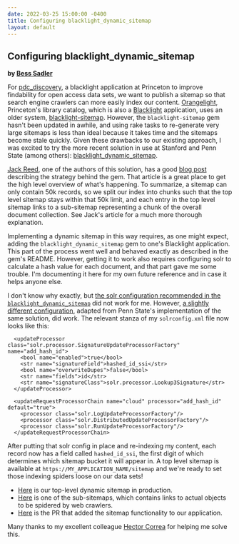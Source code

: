 ```yaml
---
date: 2022-03-25 15:00:00 -0400
title: Configuring blacklight_dynamic_sitemap
layout: default
---
```


## Configuring blacklight_dynamic_sitemap
**by [Bess Sadler](https://github.com/bess)**

For [pdc_discovery](https://github.com/pulibrary/pdc_discovery), a blacklight application at Princeton to improve findability for open access data sets, we want to publish a sitemap so that search engine crawlers can more easily index our content. [Orangelight](https://github.com/pulibrary/orangelight), Princeton's library catalog, which is also a [Blacklight](https://github.com/projectblacklight/blacklight) application, uses an older system, [blacklight-sitemap](https://github.com/jronallo/blacklight-sitemap). However, the `blacklight-sitemap` gem hasn't been updated in awhile, and using rake tasks to re-generate very large sitemaps is less than ideal because it takes time and the sitemaps become stale quickly. Given these drawbacks to our existing approach, I was excited to try the more recent solution in use at Stanford and Penn State (among others): [blacklight_dynamic_sitemap](https://github.com/sul-dlss/blacklight_dynamic_sitemap).

[Jack Reed](https://github.com/mejackreed), one of the authors of this solution, has a good [blog post](https://www.jack-reed.com/2020/01/10/sitemaps-that-scale.html) describing the strategy behind the gem. That article is a great place to get the high level overview of what's happening. To summarize, a sitemap can only contain 50k records, so we split our index into chunks such that the top level sitemap stays within that 50k limit, and each entry in the top level sitemap links to a sub-sitemap representing a chunk of the overall document collection. See Jack's article for a much more thorough explanation.

Implementing a dynamic sitemap in this way requires, as one might expect, adding the `blacklight_dynamic_sitemap` gem to one's Blacklight application. This part of the process went well and behaved exactly as described in the gem's README. However, getting it to work also requires configuring solr to calculate a hash value for each document, and that part gave me some trouble. I'm documenting it here for my own future reference and in case it helps anyone else. 

I don't know why exactly, but [the solr configuration recommended in the `blacklight_dynamic_sitemap`](https://github.com/sul-dlss/blacklight_dynamic_sitemap/blob/b0a90b48e7bc3f41e37e6b5b5bf35cad001e6bc1/solr/conf/solrconfig.xml#L19-L42) did not work for me. However, [a slightly different configuration](https://github.com/psu-libraries/psulib_blacklight/blob/7a6314977e9b014212b02d651d63780b40edcc10/solr/conf/solrconfig.xml#L59-L71), adapted from Penn State's implementation of the same solution, did work. The relevant stanza of my `solrconfig.xml` file now looks like this:

```
  <updateProcessor class="solr.processor.SignatureUpdateProcessorFactory" name="add_hash_id">
    <bool name="enabled">true</bool>
    <str name="signatureField">hashed_id_ssi</str>
    <bool name="overwriteDupes">false</bool>
    <str name="fields">id</str>
    <str name="signatureClass">solr.processor.Lookup3Signature</str>
  </updateProcessor>

  <updateRequestProcessorChain name="cloud" processor="add_hash_id" default="true">
    <processor class="solr.LogUpdateProcessorFactory"/>
    <processor class="solr.DistributedUpdateProcessorFactory"/>
    <processor class="solr.RunUpdateProcessorFactory"/>
  </updateRequestProcessorChain>
```

After putting that solr config in place and re-indexing my content, each record now has a field called `hashed_id_ssi`, the first digit of which determines which sitemap bucket it will appear in. A top level sitemap is available at `https://MY_APPLICATION_NAME/sitemap` and we're ready to set those indexing spiders loose on our data sets!

* [Here](https://datacommons.princeton.edu/discovery/sitemap) is our top-level dynamic sitemap in production.
* [Here](https://datacommons.princeton.edu/discovery/sitemap/0) is one of the sub-sitemaps, which contains links to actual objects to be spidered by web crawlers.
* [Here](https://github.com/pulibrary/pdc_discovery/pull/164/files) is the PR that added the sitemap functionality to our application.

Many thanks to my excellent colleague [Hector Correa](https://github.com/hectorcorrea) for helping me solve this.
